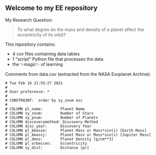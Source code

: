 ## Welcome to my EE repository
My Research Question:
> To what degree do the mass and density of a planet affect the eccentricity of its orbit?

This repository contains:
- 4 csv files containing data tables
- 1 "script" Python file that processes the data
- the ✨magic✨ of learning
    
Comments from data.csv (extracted from the NASA Exoplanet Archive):
```# This file was produced by the NASA Exoplanet Archive  http://exoplanetarchive.ipac.caltech.edu
# Tue Feb 16 21:55:27 2021
#
# User preference: *
#
# CONSTRAINT:  order by sy_snum asc
#
# COLUMN pl_name:        Planet Name
# COLUMN sy_snum:        Number of Stars
# COLUMN sy_pnum:        Number of Planets
# COLUMN discoverymethod: Discovery Method
# COLUMN disc_year:      Discovery Year
# COLUMN pl_bmasse:      Planet Mass or Mass*sin(i) [Earth Mass]
# COLUMN pl_bmassj:      Planet Mass or Mass*sin(i) [Jupiter Mass]
# COLUMN pl_dens:        Planet Density [g/cm**3]
# COLUMN pl_orbeccen:    Eccentricity
# COLUMN sy_dist:        Distance [pc]
```

